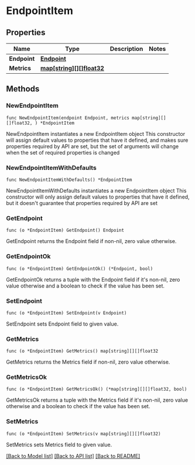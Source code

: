 # EndpointItem

## Properties

Name | Type | Description | Notes
------------ | ------------- | ------------- | -------------
**Endpoint** | [**Endpoint**](Endpoint.md) |  | 
**Metrics** | [**map[string][][]float32**](array.md) |  | 

## Methods

### NewEndpointItem

`func NewEndpointItem(endpoint Endpoint, metrics map[string][][]float32, ) *EndpointItem`

NewEndpointItem instantiates a new EndpointItem object
This constructor will assign default values to properties that have it defined,
and makes sure properties required by API are set, but the set of arguments
will change when the set of required properties is changed

### NewEndpointItemWithDefaults

`func NewEndpointItemWithDefaults() *EndpointItem`

NewEndpointItemWithDefaults instantiates a new EndpointItem object
This constructor will only assign default values to properties that have it defined,
but it doesn't guarantee that properties required by API are set

### GetEndpoint

`func (o *EndpointItem) GetEndpoint() Endpoint`

GetEndpoint returns the Endpoint field if non-nil, zero value otherwise.

### GetEndpointOk

`func (o *EndpointItem) GetEndpointOk() (*Endpoint, bool)`

GetEndpointOk returns a tuple with the Endpoint field if it's non-nil, zero value otherwise
and a boolean to check if the value has been set.

### SetEndpoint

`func (o *EndpointItem) SetEndpoint(v Endpoint)`

SetEndpoint sets Endpoint field to given value.


### GetMetrics

`func (o *EndpointItem) GetMetrics() map[string][][]float32`

GetMetrics returns the Metrics field if non-nil, zero value otherwise.

### GetMetricsOk

`func (o *EndpointItem) GetMetricsOk() (*map[string][][]float32, bool)`

GetMetricsOk returns a tuple with the Metrics field if it's non-nil, zero value otherwise
and a boolean to check if the value has been set.

### SetMetrics

`func (o *EndpointItem) SetMetrics(v map[string][][]float32)`

SetMetrics sets Metrics field to given value.



[[Back to Model list]](../README.md#documentation-for-models) [[Back to API list]](../README.md#documentation-for-api-endpoints) [[Back to README]](../README.md)


